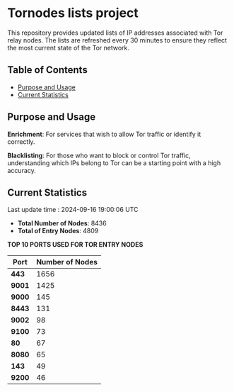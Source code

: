# Tornodes lists project

This repository provides updated lists of IP addresses associated with Tor relay nodes. The lists are refreshed every 30 minutes to ensure they reflect the most current state of the Tor network.

## Table of Contents

- [Purpose and Usage](#purpose-and-usage)
- [Current Statistics](#current-statistics)


## Purpose and Usage

**Enrichment**: For services that wish to allow Tor traffic or identify it correctly.

**Blacklisting**: For those who want to block or control Tor traffic, understanding which IPs belong to Tor can be a starting point with a high accuracy.

## Current Statistics

Last update time : 2024-09-16 19:00:06 UTC

- **Total Number of Nodes**: 8436
- **Total of Entry Nodes**: 4809

**TOP 10 PORTS USED FOR TOR ENTRY NODES**

| **Port** | **Number of Nodes** |
|------|-----------------|
| **443**   | 1656  |
| **9001**   | 1425  |
| **9000**   | 145  |
| **8443**   | 131  |
| **9002**   | 98  |
| **9100**   | 73  |
| **80**   | 67  |
| **8080**   | 65  |
| **143**   | 49  |
| **9200**   | 46  |

